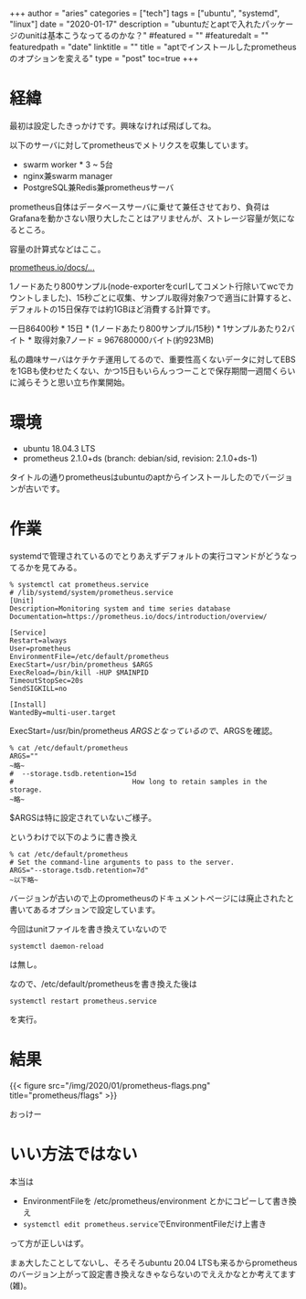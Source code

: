 +++
author = "aries"
categories = ["tech"]
tags = ["ubuntu", "systemd", "linux"]
date = "2020-01-17"
description = "ubuntuだとaptで入れたパッケージのunitは基本こうなってるのかな？"
#featured = ""
#featuredalt = ""
featuredpath = "date"
linktitle = ""
title = "aptでインストールしたprometheusのオプションを変える"
type = "post"
toc=true
+++

# 経緯

最初は設定したきっかけです。興味なければ飛ばしてね。

以下のサーバに対してprometheusでメトリクスを収集しています。

- swarm worker * 3 ~ 5台
- nginx兼swarm manager
- PostgreSQL兼Redis兼prometheusサーバ

prometheus自体はデータベースサーバに乗せて兼任させており、負荷はGrafanaを動かさない限り大したことはアリませんが、ストレージ容量が気になるところ。

容量の計算式などはここ。

[prometheus.io/docs/...](https://prometheus.io/docs/prometheus/latest/storage/)

1ノードあたり800サンプル(node-exporterをcurlしてコメント行除いてwcでカウントしました)、15秒ごとに収集、サンプル取得対象7つで適当に計算すると、デフォルトの15日保存では約1GBほど消費する計算です。

一日86400秒 * 15日 * (1ノードあたり800サンプル/15秒) * 1サンプルあたり2バイト * 取得対象7ノード = 967680000バイト(約923MB)

私の趣味サーバはケチケチ運用してるので、重要性高くないデータに対してEBSを1GBも使わせたくない、かつ15日もいらんっつーことで保存期間一週間くらいに減らそうと思い立ち作業開始。

# 環境

- ubuntu 18.04.3 LTS
- prometheus 2.1.0+ds (branch: debian/sid, revision: 2.1.0+ds-1)

タイトルの通りprometheusはubuntuのaptからインストールしたのでバージョンが古いです。

# 作業

systemdで管理されているのでとりあえずデフォルトの実行コマンドがどうなってるかを見てみる。

```
% systemctl cat prometheus.service
# /lib/systemd/system/prometheus.service
[Unit]
Description=Monitoring system and time series database
Documentation=https://prometheus.io/docs/introduction/overview/

[Service]
Restart=always
User=prometheus
EnvironmentFile=/etc/default/prometheus
ExecStart=/usr/bin/prometheus $ARGS
ExecReload=/bin/kill -HUP $MAINPID
TimeoutStopSec=20s
SendSIGKILL=no

[Install]
WantedBy=multi-user.target
```

ExecStart=/usr/bin/prometheus $ARGS となっているので、$ARGSを確認。

```
% cat /etc/default/prometheus
ARGS=""
~略~
#  --storage.tsdb.retention=15d
#                             How long to retain samples in the storage.
~略~
```

$ARGSは特に設定されていないご様子。

というわけで以下のように書き換え

```
% cat /etc/default/prometheus
# Set the command-line arguments to pass to the server.
ARGS="--storage.tsdb.retention=7d"
~以下略~
```

バージョンが古いので上のprometheusのドキュメントページには廃止されたと書いてあるオプションで設定しています。

今回はunitファイルを書き換えていないので

`systemctl daemon-reload`

は無し。

なので、/etc/default/prometheusを書き換えた後は

`systemctl restart prometheus.service`

を実行。

# 結果

{{< figure src="/img/2020/01/prometheus-flags.png" title="prometheus/flags" >}}

おっけー

# いい方法ではない

本当は
- EnvironmentFileを /etc/prometheus/environment とかにコピーして書き換え
- `systemctl edit prometheus.service`でEnvironmentFileだけ上書き

って方が正しいはず。

まぁ大したことしてないし、そろそろubuntu 20.04 LTSも来るからprometheusのバージョン上がって設定書き換えなきゃならないのでええかなとか考えてます(雑)。
